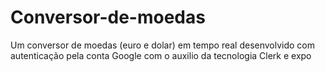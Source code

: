 # Conversor-de-moedas
Um conversor de moedas (euro e dolar) em tempo real desenvolvido com autenticação pela conta Google com o auxilio da tecnologia Clerk e expo
